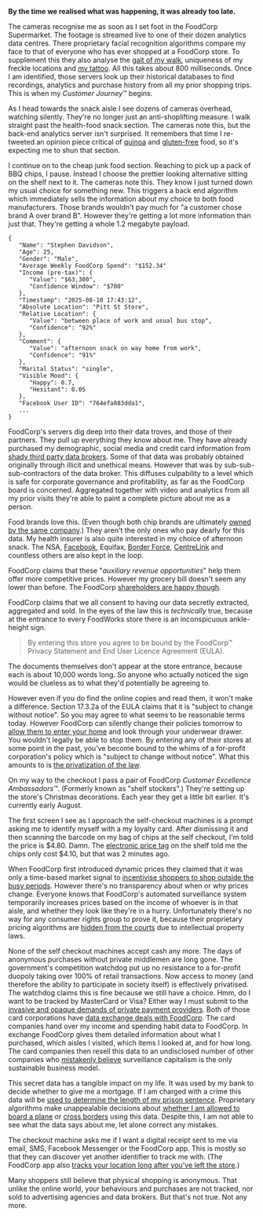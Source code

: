 **By the time we realised what was happening, it was already too late.**

The cameras recognise me as soon as I set foot in the FoodCorp Supermarket.
The footage is streamed live to one of their dozen analytics data centres.
There proprietary facial recognition algorithms compare my face to that of everyone who has ever shopped at a FoodCorp store.
To supplement this they also analyse the [gait of my walk](https://www.abc.net.au/news/2018-11-06/chinese-gait-recognition-tech-ids-people-by-how-they-walk/10469974), uniqueness of my freckle locations and [my tattoo](https://www.eff.org/deeplinks/2016/05/5-ways-law-enforcement-will-use-tattoo-recognition-technology).
All this takes about 800 milliseconds.
Once I am identified, those servers look up their historical databases to find recordings,  analytics and purchase history from all my prior shopping trips.
This is when my *Customer Journey*™ begins.


As I head towards the snack aisle I see dozens of cameras overhead, watching silently.
They're no longer just an anti-shoplifting measure.
I walk straight past the health-food snack section.
The cameras note this, but the back-end analytics server isn't surprised.
It remembers that time I re-tweeted an opinion piece critical of [quinoa](https://www.theguardian.com/commentisfree/2013/jan/16/vegans-stomach-unpalatable-truth-quinoa) and [gluten-free](https://onlinelibrary.wiley.com/doi/epdf/10.1111/jhn.12502) food, so it's expecting me to shun that section.

I continue on to the cheap junk food section. Reaching to pick up a pack of BBQ chips, I pause. Instead I choose the prettier looking alternative sitting on the shelf next to it. The cameras note this. They know I just turned down my usual choice for something new. This triggers a back end algorithm which immediately sells the information about my choice to both food manufacturers.
Those brands wouldn't pay much for "a customer chose brand A over brand B".
However they're getting a lot more information than just that. They're getting a whole 1.2 megabyte payload.

```
{
   "Name": "Stephen Davidson",
   "Age": 25,
   "Gender": "Male",
   "Average Weekly FoodCorp Spend": "$152.34"
   "Income (pre-tax)": {
      "Value": "$63,300",
      "Confidence Window": "$700"
   },
   "Timestamp": "2025-08-10 17:43:12",
   "Absolute Location": "Pitt St Store",
   "Relative Location": {
      "Value": "between place of work and usual bus stop",
      "Confidence": "92%"
   },
   "Comment": {
      "Value": "afternoon snack on way home from work",
      "Confidence": "91%"
   },
   "Marital Status": "single",
   "Visible Mood": {
      "Happy": 0.7,
      "Hesitant": 0.05
   },
   "Facebook User ID": "764efa883dda1",
   ...
}
```

FoodCorp's servers dig deep into their data troves, and those of their partners.
They pull up everything they know about me.
They have already purchased my demographic, social media and credit card information from [shady third party data brokers](https://privacyinternational.org/feature/2433/i-asked-online-tracking-company-all-my-data-and-heres-what-i-found).
Some of that data was probably obtained originally through illicit and unethical means.
However that was by sub-sub-sub-contractors of the data broker.
This diffuses culpability to a level which is safe for corporate governance and profitability, as far as the FoodCorp board is concerned.
Aggregated together with video and analytics from all my prior visits they're able to paint a complete picture about me as a person.


Food brands love this. (Even though both chip brands are ultimately [owned by the same company](https://www.independent.co.uk/life-style/companies-control-everything-you-buy-kelloggs-nestle-unilever-a7666731.html).)
They aren't the only ones who pay dearly for this data.
My health insurer is also quite interested in my choice of afternoon snack.
The NSA, [Facebook](https://www.engadget.com/2016/12/30/facebook-buys-data-on-users-offline-habits-for-better-ads/), Equifax, [Border Force](https://www.cnet.com/au/news/scope-creep-australian-border-force-granted-metadata-access/), [CentreLink](https://www.computerworld.com.au/article/649514/data-retention-centrelink-councils-australia-post-among-organisations-accessing-metadata/) and countless others are also kept in the loop.

FoodCorp claims that these "*auxiliary revenue opportunities*" help them offer more competitive prices.
However my grocery bill doesn't seem any lower than before.
The FoodCorp [shareholders are happy though](https://www.businessinsider.com.au/facebooks-stock-back-up-cambridge-analytica-charts-2018-5/).



FoodCorp claims that we all consent to having our data secretly extracted, aggregated and sold.
In the eyes of the law this is *technically* true, because at the entrance to every FoodWorks store there is an inconspicuous ankle-height sign.

> By entering this store you agree to be bound by the FoodCorp™ Privacy Statement and End User Licence Agreement (EULA).

The documents themselves don't appear at the store entrance, because each is about 10,000 words long. So anyone who actually noticed the sign would be clueless as to what they'd potentially be agreeing to.

However even if you do find the online copies and read them, it won't make a difference.
Section 17.3.2a of the EULA claims that it is "subject to change without notice".
So you may agree to what seems to be reasonable terms today. However FoodCorp can silently change their policies tomorrow to [allow them to enter your home](https://motherboard.vice.com/en_us/article/yw949v/lawyers-for-gta-online-get-court-order-to-search-homes-of-alleged-cheat-makers) and look through your underwear drawer. You wouldn't legally be able to stop them. By entering any of their stores at some point in the past, you've become bound to the whims of a for-profit corporation's policy which is "subject to change without notice".
What this amounts to is [the privatization of the law](https://books.google.com.au/books?id=feyUDgAAQBAJ&lpg=PP1&dq=after%20on&pg=PT337#v=onepage&q=privatization%20of%20the%20law&f=false).

On my way to the checkout I pass a pair of FoodCorp *Customer Excellence Ambassadors™*. (Formerly known as "shelf stockers".)
They're setting up the store's Christmas decorations.
Each year they get a little bit earlier.
It's currently early August.

The first screen I see as I approach the self-checkout machines is a prompt asking me to identify myself with a my loyalty card.
After dismissing it and then scanning the barcode on my bag of chips at the self checkout, I'm told the price is $4.80.
Damn. The [electronic price tag](https://www.sunpaitag.com/supermarket-epaper-price-tag-13.html) on the shelf told me the chips only cost $4.10, but that was 2 minutes ago.

When FoodCorp first introduced dynamic prices they claimed that it was only a time-based market signal to [incentivise shoppers to shop outside the busy periods](https://thewest.com.au/lifestyle/shopping/supermarket-digital-tags-adjust-pricing-depending-on-time-of-day-bc-5486533651001).
However there's no transparency about when or why prices change.
Everyone knows that FoodCorp's automated surveillance system temporarily increases prices based on the income of whoever is in that aisle, and whether they look like they're in a hurry.
Unfortunately there's no way for any consumer rights group to prove it, because their proprietary pricing algorithms are [hidden from the courts](https://www.schneier.com/blog/archives/2016/05/the_fallibility.html) due to intellectual property laws.

None of the self checkout machines accept cash any more.
The days of anonymous purchases without private middlemen are long gone.
The government's competition watchdog put up no resistance to a for-profit duopoly taking over 100% of retail transactions.
Now access to money (and therefore the ability to participate in society itself) is effectively privatised.
The watchdog claims this is fine because we still have a choice.
Hmm, do I want to be tracked by MasterCard or Visa?
Either way I must submit to the [invasive and opaque demands of private payment providers](http://www.thetechherald.com/news/cloud-firm-seafile-drops-paypal-after-being-told-to-monitor-users-files/).
Both of those card corporations have [data exchange deals with FoodCorp](https://www.bloomberg.com/news/articles/2018-08-30/google-and-mastercard-cut-a-secret-ad-deal-to-track-retail-sales).
The card companies hand over my income and spending habit data to FoodCorp.
In exchange FoodCorp gives them detailed information about what I purchased, which aisles I visited, which items I looked at, and for how long.
The card companies then resell this data to an undisclosed number of other companies who [mistakenly believe](https://www.quora.com/What-is-the-revenue-generation-model-for-DuckDuckGo/answer/Gabriel-Weinberg) surveillance capitalism is the only sustainable business model.

This secret data has a tangible impact on my life.
It was used by my bank to decide whether to give me a mortgage.
If I am charged with a crime this data will be [used to determine the length of my prison sentence](https://www.wired.com/2017/04/courts-using-ai-sentence-criminals-must-stop-now/).
Proprietary algorithms make unappealable decisions about [whether I am allowed to board a plane](https://theintercept.com/2018/12/03/air-travel-surveillance-homeland-security) or [cross borders](https://www.mtlblog.com/news/canada/the-government-of-canada-is-now-officially-warning-canadians-to-buy-legal-marijuana-with-cash-to-protect-their-personal-information) using this data.
Despite this, I am not able to see what the data says about me, let alone correct any mistakes.

The checkout machine asks me if I want a digital receipt sent to me via email, SMS, Facebook Messenger or the FoodCorp app. This is mostly so that they can discover yet another identifier to track me with. (The FoodCorp app also [tracks your location long after you've left the store](https://www.theverge.com/2016/11/30/13763714/uber-location-data-tracking-app-privacy-ios-android).)

Many shoppers still believe that physical shopping is anonymous. That unlike the online world, your behaviours and purchases are not tracked, nor sold to advertising agencies and data brokers.
But that's not true.
Not any more.
